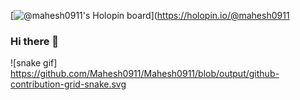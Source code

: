 [![@mahesh0911's Holopin board](https://holopin.io/api/user/board?user=mahesh0911)](https://holopin.io/@mahesh0911
### Hi there 👋

<!--
**Mahesh0911/Mahesh0911** is a ✨ _special_ ✨ repository because its `README.md` (this file) appears on your GitHub profile.
Here are some ideas to get you started:

- 🔭 I’m currently working on ...
- 🌱 I’m currently learning ...
- 👯 I’m looking to collaborate on ...
- 🤔 I’m looking for help with ...
- 💬 Ask me about ...
- 📫 How to reach me: ...
- 😄 Pronouns: ...
- ⚡ Fun fact: ...
-->
![snake gif]
https://github.com/Mahesh0911/Mahesh0911/blob/output/github-contribution-grid-snake.svg
